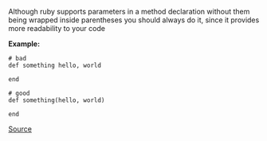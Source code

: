 Although ruby supports parameters in a method declaration without them being wrapped inside parentheses
you should always do it, since it provides more readability to your code

**Example:**

```
# bad
def something hello, world

end

# good
def something(hello, world)

end
```

[Source](http://www.rubydoc.info/gems/rubocop/RuboCop/Cop/Style/MethodDefParentheses)